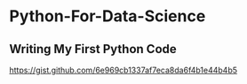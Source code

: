 # Python-For-Data-Science

## Writing My First Python Code
https://gist.github.com/6e969cb1337af7eca8da6f4b1e44b4b5


